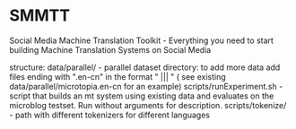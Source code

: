 SMMTT
=====

Social Media Machine Translation Toolkit - Everything you need to start building Machine Translation Systems on Social Media

structure:
data/parallel/ - parallel dataset directory: to add more data add files ending with ".en-cn" in the format "<English Sentence> ||| <Chinese Sentence>" ( see existing data/parallel/microtopia.en-cn for an example)
scripts/runExperiment.sh - script that builds an mt system using existing data and evaluates on the microblog testset. Run without arguments for description.
scripts/tokenize/ - path with different tokenizers for different languages
